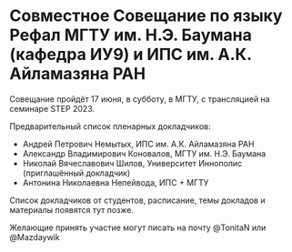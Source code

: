 # Совместное Совещание по языку Рефал МГТУ им. Н.Э. Баумана (кафедра ИУ9) и ИПС им. А.К. Айламазяна РАН

Совещание пройдёт 17 июня, в субботу, в МГТУ, с трансляцией на семинаре STEP 2023. 

Предварительный список пленарных докладчиков:

- Андрей Петрович Немытых, ИПС им. А.К. Айламазяна РАН
- Александр Владимирович Коновалов, МГТУ им. Н.Э. Баумана
- Николай Вячеславович Шилов, Университет Иннополис (приглашённый докладчик)
- Антонина Николаевна Непейвода, ИПС + МГТУ

Список докладчиков от студентов, расписание, темы докладов и материалы появятся тут позже.

Желающие принять участие могут писать на почту @TonitaN или @Mazdaywik
